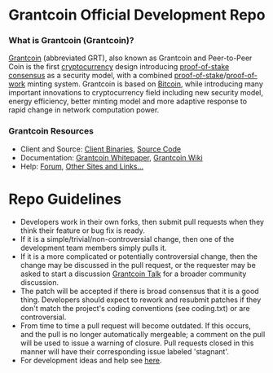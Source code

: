 
Grantcoin Official Development Repo
==================================

### What is Grantcoin (Grantcoin)?
[Grantcoin](http://grantcoin.net/) (abbreviated GRT), also known as Grantcoin and Peer-to-Peer Coin is the first [cryptocurrency](https://en.wikipedia.org/wiki/Cryptocurrency) design introducing [proof-of-stake consensus](http://grantcoin.net/bin/grantcoin-paper.pdf) as a security model, with a combined [proof-of-stake](http://grantcoin.net/bin/grantcoin-paper.pdf)/[proof-of-work](https://en.wikipedia.org/wiki/Proof-of-work_system) minting system. Grantcoin is based on [Bitcoin](http://bitcoin.org/en/), while introducing many important innovations to cryptocurrency field including new security model, energy efficiency, better minting model and more adaptive response to rapid change in network computation power.

### Grantcoin Resources
* Client and Source:
[Client Binaries](http://sourceforge.net/projects/grantcoin/files/),
[Source Code](https://github.com/grantcoin/grantcoin)
* Documentation: [Grantcoin Whitepaper](http://grantcoin.net/bin/grantcoin-paper.pdf),
[Grantcoin Wiki](https://github.com/grantcoin/grantcoin/wiki)
* Help: 
[Forum](http://www.grantcointalk.org/),
[Other Sites and Links...](http://www.grantcointalk.org/index.php?topic=4.0;topicseen)

Repo Guidelines
================================

* Developers work in their own forks, then submit pull requests when they think their feature or bug fix is ready.
* If it is a simple/trivial/non-controversial change, then one of the development team members simply pulls it.
* If it is a more complicated or potentially controversial change, then the change may be discussed in the pull request, or the requester may be asked to start a discussion [Grantcoin Talk](http://www.grantcointalk.org/) for a broader community discussion. 
* The patch will be accepted if there is broad consensus that it is a good thing. Developers should expect to rework and resubmit patches if they don't match the project's coding conventions (see coding.txt) or are controversial.
* From time to time a pull request will become outdated. If this occurs, and the pull is no longer automatically mergeable; a comment on the pull will be used to issue a warning of closure.  Pull requests closed in this manner will have their corresponding issue labeled 'stagnant'.
* For development ideas and help see [here](http://www.grantcointalk.org/index.php?board=10.0).
